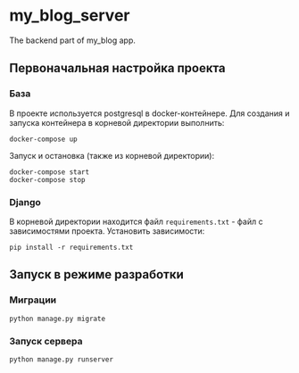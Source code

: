 # my_blog_server
The backend part of my_blog app.

## Первоначальная настройка проекта

### База

В проекте используется postgresql в docker-контейнере.
Для создания и запуска контейнера в корневой директории выполнить:

```shell
docker-compose up
```

Запуск и остановка (также из корневой директории):
```shell
docker-compose start
docker-compose stop
```

### Django

В корневой директории находится файл `requirements.txt` - файл с зависимостями проекта.
Установить зависимости:
```shell
pip install -r requirements.txt
```

## Запуск в режиме разработки

### Миграции
```shell
python manage.py migrate
```

### Запуск сервера
```shell
python manage.py runserver
```